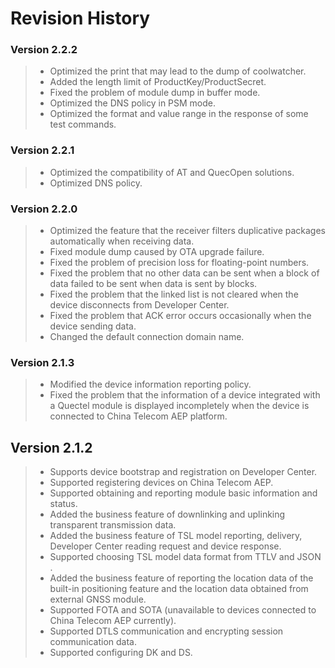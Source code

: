 # Revision History

### Version 2.2.2
>* Optimized the print that may lead to the dump of coolwatcher.
>* Added the length limit of ProductKey/ProductSecret.
>* Fixed the problem of module dump in buffer mode.
>* Optimized the DNS policy in PSM mode.
>* Optimized the format and value range in the response of some test commands.

### Version 2.2.1
>* Optimized the compatibility of AT and QuecOpen solutions.
>* Optimized DNS policy.

### Version 2.2.0
>* Optimized the feature that the receiver filters duplicative packages automatically when receiving data.
>* Fixed module dump caused by OTA upgrade failure.
>* Fixed the problem of precision loss for floating-point numbers.
>* Fixed the problem that no other data can be sent when a block of data failed to be sent when data is sent by blocks.
>* Fixed the problem that the linked list is not cleared when the device disconnects from Developer Center.
>* Fixed the problem that ACK error occurs occasionally when the device sending data.
>* Changed the default connection domain name.

### Version 2.1.3
>* Modified the device information reporting policy.
>* Fixed the problem that the information of a device integrated with a Quectel module is displayed incompletely when the device is connected to China Telecom AEP platform. 


## __Version 2.1.2__

>* Supports device bootstrap and registration on Developer Center.
>* Supported registering devices on China Telecom AEP. 
>* Supported obtaining and reporting module basic information and status.
>* Added the business feature of downlinking and uplinking transparent transmission data.
>* Added the business feature of TSL model reporting, delivery, Developer Center reading request and device response. 
>* Supported choosing TSL model  data format from TTLV and JSON .
>* Added the business feature of reporting the location data of the built-in positioning feature and the location data obtained from external GNSS module.
>* Supported FOTA and SOTA (unavailable to devices connected to China Telecom AEP currently).
>* Supported DTLS communication and encrypting session communication data.
>* Supported configuring DK and DS.